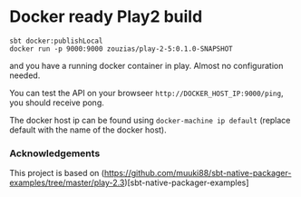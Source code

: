 # Docker ready Play2 build

```
sbt docker:publishLocal
docker run -p 9000:9000 zouzias/play-2-5:0.1.0-SNAPSHOT
```

and you have a running docker container in play. Almost no configuration needed.

You can test the API on your browseer `http://DOCKER_HOST_IP:9000/ping`, you should receive pong.

The docker host ip can be found using `docker-machine ip default` (replace default with the name of the docker host).

### Acknowledgements

This project is based on (https://github.com/muuki88/sbt-native-packager-examples/tree/master/play-2.3)[sbt-native-packager-examples]
